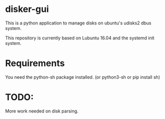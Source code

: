 disker-gui
===============

This is a python application to manage disks on ubuntu's udisks2 dbus system.

This repository is currently based on Lubuntu 16.04 and the systemd init system.


Requirements
===============

You need the python-sh package installed. (or python3-sh or pip install sh) 


TODO:
===============

More work needed on disk parsing.

